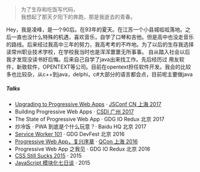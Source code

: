 > 为了生存和吃饭写代码，  
> 我想起了那天夕阳下的奔跑，那是我逝去的青春。

Hey，我是凌峰，是一个90后。在93年的夏天。在江苏一个小县城呱呱落地。之后一直也没什么特殊的机遇，喜欢音乐，自学了口琴和吉他。但是高中也没走音乐的路线。后来经过我高中三年的努力，我高考考的不咋地。为了以后的生存我选择读常州职业技术学校，在学校我当时也是浑浑噩噩无所事事。
自从踏入社会以后我才发现没读书好后悔。后来自己自学了java出来找工作。先后经历过 用友软件，新致软件，OPENTEXT等公司。目前在opentext担任软件开发。我会的比较多也比较杂，从c++到java，delphi，c#大部分的语言都会点，目前呢主要做java



##### Talks

- [Upgrading to Progressive Web Apps][9] · [JSConf CN 上海 2017](http://2017.jsconf.cn/)
- Building Progressive Web Apps · [CSDI 广州 2017](http://www.csdisummit.com/)
- The State of Progressive Web App · GDG IO Redux 北京 2017
- 炒冷饭 · PWA 到底是个什么玩意？· Baidu HQ 北京 2017
- [Service Worker 101][5] · GDG DevFest 北京 2016
- [Progressive Web App，复兴序章][4] · [QCon 上海 2016](http://2016.qconshanghai.com/presentation/3111)
- Progressive Web App 之我见 · GDG IO Redux 北京 2016
- [CSS Still Sucks 2015][2] · 2015
- [JavaScript 模块化七日谈][1] · 2015

[1]: //huangxuan.me/2015/07/09/js-module-7day/
[2]: //huangxuan.me/2015/12/28/css-sucks-2015/
[3]: //huangxuan.me/2016/06/05/pwa-in-my-pov/
[4]: //huangxuan.me/2016/10/20/pwa-qcon2016/
[5]: //huangxuan.me/2016/11/20/sw-101-gdgdf/
[6]: https://yanshuo.io/assets/player/?deck=58ac8598b123db0067292f92 "PWA Rehashing"
[7]: https://yanshuo.io/assets/player/?deck=593ad6fbfe88c2006a0a0d6d "The State of PWA"
[8]: https://yanshuo.io/assets/player/?deck=594d673d570c357d0698a950 "Building PWA"
[9]: //huangxuan.me/jsconfcn2017/
